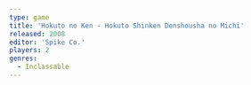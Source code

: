 ```yaml
---
type: game
title: 'Hokuto no Ken - Hokuto Shinken Denshousha no Michi'
released: 2008
editor: 'Spike Co.'
players: 2
genres:
  - Inclassable
---
```

